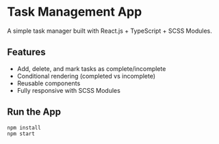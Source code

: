 # Task Management App

A simple task manager built with React.js + TypeScript + SCSS Modules.

## Features

- Add, delete, and mark tasks as complete/incomplete
- Conditional rendering (completed vs incomplete)
- Reusable components
- Fully responsive with SCSS Modules

## Run the App

```bash
npm install
npm start